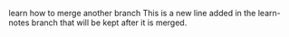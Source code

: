 learn how to merge another branch
This is a new line added in the learn-notes branch that will be kept after it is merged.